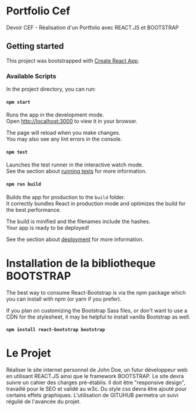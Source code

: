 # Portfolio Cef

Devoir CEF - Réalisation d'un Portfolio avec REACT.JS et BOOTSTRAP

## Getting started

This project was bootstrapped with [Create React App](https://github.com/facebook/create-react-app).

### Available Scripts

In the project directory, you can run:

#### `npm start`

Runs the app in the development mode.\
Open [http://localhost:3000](http://localhost:3000) to view it in your browser.

The page will reload when you make changes.\
You may also see any lint errors in the console.

#### `npm test`

Launches the test runner in the interactive watch mode.\
See the section about [running tests](https://facebook.github.io/create-react-app/docs/running-tests) for more information.

#### `npm run build`

Builds the app for production to the `build` folder.\
It correctly bundles React in production mode and optimizes the build for the best performance.

The build is minified and the filenames include the hashes.\
Your app is ready to be deployed!

See the section about [deployment](https://facebook.github.io/create-react-app/docs/deployment) for more information.

# Installation de la bibliotheque BOOTSTRAP

The best way to consume React-Bootstrap is via the npm package which you can install with npm (or yarn if you prefer).

If you plan on customizing the Bootstrap Sass files, or don't want to use a CDN for the stylesheet, it may be helpful to install vanilla Bootstrap as well.

#### `npm install react-bootstrap bootstrap`

# Le Projet 
Réaliser le site internet personnel de John Doe, un futur développeur web en utilisant REACT.JS ainsi que le framework BOOTSTRAP. Le site devra suivre un cahier des charges pré-établis. Il doit être "responsive design", travaillé pour le SEO et validé au w3c. Du style css devra être ajouté pour certains effets graphiques.
L'utilisation de GITUHUB permetra un suivi régulié de l'avancée du projet. 



